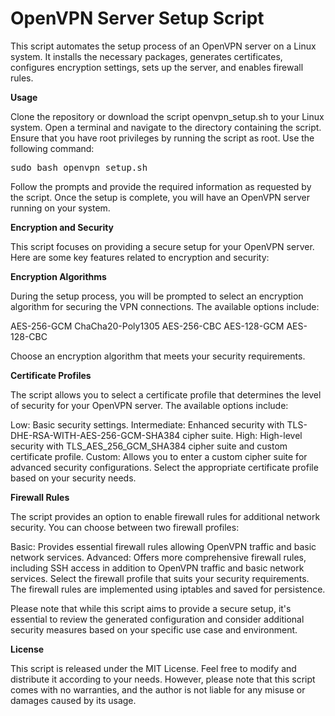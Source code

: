# OpenVPN Server Setup Script

This script automates the setup process of an OpenVPN server on a Linux system. It installs the necessary packages, generates certificates, configures encryption settings, sets up the server, and enables firewall rules.

**Usage**

Clone the repository or download the script openvpn_setup.sh to your Linux system.
Open a terminal and navigate to the directory containing the script.
Ensure that you have root privileges by running the script as root. Use the following command:

<pre>
sudo bash openvpn_setup.sh
</pre>

Follow the prompts and provide the required information as requested by the script.
Once the setup is complete, you will have an OpenVPN server running on your system.


**Encryption and Security**

This script focuses on providing a secure setup for your OpenVPN server. Here are some key features related to encryption and security:

**Encryption Algorithms**

During the setup process, you will be prompted to select an encryption algorithm for securing the VPN connections. The available options include:

AES-256-GCM
ChaCha20-Poly1305
AES-256-CBC
AES-128-GCM
AES-128-CBC

Choose an encryption algorithm that meets your security requirements.

**Certificate Profiles**

The script allows you to select a certificate profile that determines the level of security for your OpenVPN server. The available options include:

Low: Basic security settings.
Intermediate: Enhanced security with TLS-DHE-RSA-WITH-AES-256-GCM-SHA384 cipher suite.
High: High-level security with TLS_AES_256_GCM_SHA384 cipher suite and custom certificate profile.
Custom: Allows you to enter a custom cipher suite for advanced security configurations.
Select the appropriate certificate profile based on your security needs.

**Firewall Rules**

The script provides an option to enable firewall rules for additional network security. You can choose between two firewall profiles:

Basic: Provides essential firewall rules allowing OpenVPN traffic and basic network services.
Advanced: Offers more comprehensive firewall rules, including SSH access in addition to OpenVPN traffic and basic network services.
Select the firewall profile that suits your security requirements. The firewall rules are implemented using iptables and saved for persistence.

Please note that while this script aims to provide a secure setup, it's essential to review the generated configuration and consider additional security measures based on your specific use case and environment.

**License**

This script is released under the MIT License. Feel free to modify and distribute it according to your needs. However, please note that this script comes with no warranties, and the author is not liable for any misuse or damages caused by its usage.

